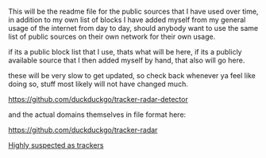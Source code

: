 This will be the readme file for the public sources that I have used over time, in addition to my own list of blocks I have added myself from my general usage of the internet from day to day, should anybody want to use the same list of public sources on their own network for their own usage.

if its a public block list that I use, thats what will be here, if its a publicly available source that I then added myself by hand, that also will go here.

these will be very slow to get updated, so check  back whenever ya feel like doing so, stuff most likely will not have changed much.

https://github.com/duckduckgo/tracker-radar-detector

and the actual domains themselves in file format here:

https://github.com/duckduckgo/tracker-radar

[Highly suspected as trackers](/Blocked-Domains/high-tracker-suspicion-NO-COMMENTS.txt)
